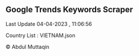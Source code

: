 

## Google Trends Keywords Scraper 
 
Last Update 04-04-2023 , 11:06:56

Country List :
VIETNAM.json



© Abdul Muttaqin 
